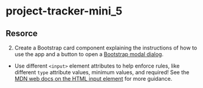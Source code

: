 # project-tracker-mini_5



## Resorce

2. Create a Bootstrap card component explaining the instructions of how to use the app and a button to open a [Bootstrap modal dialog](https://getbootstrap.com/docs/5.1/components/modal/).



* Use different `<input>` element attributes to help enforce rules, like different `type` attribute values, minimum values, and required! See the [MDN web docs on the HTML input element](https://developer.mozilla.org/en-US/docs/Web/HTML/Element/input) for more guidance.
